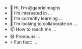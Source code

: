 - 👋 Hi, I’m @gabrielmaghs
- 👀 I’m interested in ...
- 🌱 I’m currently learning ...
- 💞️ I’m looking to collaborate on ...
- 📫 How to reach me ...
- 😄 Pronouns: ...
- ⚡ Fun fact: ...

<!---
gabrielmaghs/gabrielmaghs is a ✨ special ✨ repository because its `README.md` (this file) appears on your GitHub profile.
You can click the Preview link to take a look at your changes.
--->
